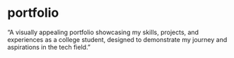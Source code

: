 # portfolio
“A visually appealing portfolio showcasing my skills, projects, and experiences as a college student, designed to demonstrate my journey and aspirations in the tech field.”
